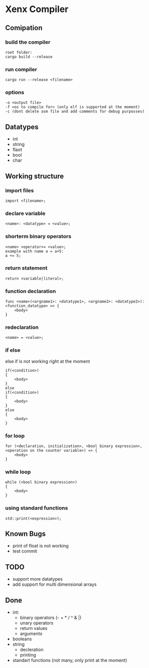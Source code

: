 # Xenx Compiler
## Comipation
### build the compiler
```
root folder:
cargo build --release
```
### run compiler
```
cargo run --release <filename>
```
### options
```
-o <output file>
-f <os to compile for> (only elf is supported at the moment)
-c (dont delete asm file and add comments for debug purposses)
```
## Datatypes
- int
- string
- flaot
- bool
- char
## Working structure
### import files
```
import <filename>;
```
### declare variable
```
<name>: <datatype> = <value>;
```
### shorterm binary operators
```
<name> <operator>= <value>;
example with name a = a+5:
a += 5;
```
### return statement
```
return <variable|literal>;
```
### function declaration
```
func <name>(<argname1>: <datatype1>, <argname2>: <datatype2>): <function_datatype> => {
    <body>
}
```
### redeclaration
```
<name> = <value>;
```
### if else
else if is not working right at the moment
```
if(<condition>)
{
    <body>
}
else
if(<condition>)
{
    <body>
}
else
{
    <body>
}
```
### for loop
```
for (<declaration, initialization>, <bool binary expression>, <operation on the counter variable>) => {
    <body>
}
```
### while loop
```
while (<bool binary expression>)
{
    <body>
}
```
### using standard functions
```
std::print(<expression>);
```
## Known Bugs
- print of float is not working
- test commit
## TODO
- support more datatypes
- add support for multi dimensional arrays

## Done
- int:
    - binary operators (- + * / ^ & |)
    - unary operators 
    - return values
    - arguments
- booleans
- string
    - decleration
    - printing
- standart functions (not many, only print at the moment)
